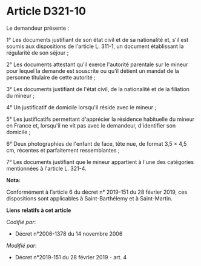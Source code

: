 # Article D321-10

Le demandeur présente :

1° Les documents justifiant de son état civil et de sa nationalité et, s'il est soumis aux dispositions de l'article L.
311-1, un document établissant la régularité de son séjour ;

2° Les documents attestant qu'il exerce l'autorité parentale sur le mineur pour lequel la demande est souscrite ou qu'il
détient un mandat de la personne titulaire de cette autorité ;

3° Les documents justifiant de l'état civil, de la nationalité et de la filiation du mineur ;

4° Un justificatif de domicile lorsqu'il réside avec le mineur ;

5° Les justificatifs permettant d'apprécier la résidence habituelle du mineur en France et, lorsqu'il ne vit pas avec le
demandeur, d'identifier son domicile ;

6° Deux photographies de l'enfant de face, tête nue, de format 3,5 × 4,5 cm, récentes et parfaitement ressemblantes ;

7° Les documents justifiant que le mineur appartient à l'une des catégories mentionnées à l'article L. 321-4.

**Nota:**

Conformément à l’article 6 du décret n° 2019-151 du 28 février 2019, ces dispositions sont applicables à Saint-Barthélemy et
à Saint-Martin.

**Liens relatifs à cet article**

_Codifié par_:

  - Décret n°2006-1378 du 14 novembre 2006

_Modifié par_:

  - Décret n°2019-151 du 28 février 2019 - art. 4
